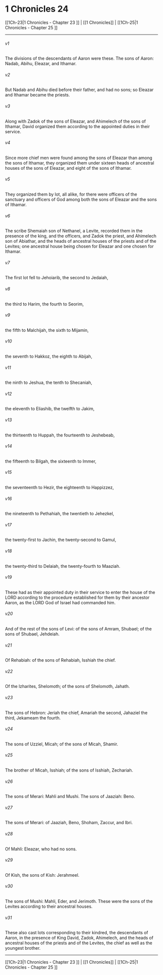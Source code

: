 # 1 Chronicles 24

[[1Ch-23|1 Chronicles - Chapter 23 ]] | [[1 Chronicles]] | [[1Ch-25|1 Chronicles - Chapter 25 ]]
***

###### v1
The divisions of the descendants of Aaron were these. The sons of Aaron: Nadab, Abihu, Eleazar, and Ithamar.
###### v2
But Nadab and Abihu died before their father, and had no sons; so Eleazar and Ithamar became the priests.
###### v3
Along with Zadok of the sons of Eleazar, and Ahimelech of the sons of Ithamar, David organized them according to the appointed duties in their service.
###### v4
Since more chief men were found among the sons of Eleazar than among the sons of Ithamar, they organized them under sixteen heads of ancestral houses of the sons of Eleazar, and eight of the sons of Ithamar.
###### v5
They organized them by lot, all alike, for there were officers of the sanctuary and officers of God among both the sons of Eleazar and the sons of Ithamar.
###### v6
The scribe Shemaiah son of Nethanel, a Levite, recorded them in the presence of the king, and the officers, and Zadok the priest, and Ahimelech son of Abiathar, and the heads of ancestral houses of the priests and of the Levites; one ancestral house being chosen for Eleazar and one chosen for Ithamar.
###### v7
The first lot fell to Jehoiarib, the second to Jedaiah,
###### v8
the third to Harim, the fourth to Seorim,
###### v9
the fifth to Malchijah, the sixth to Mijamin,
###### v10
the seventh to Hakkoz, the eighth to Abijah,
###### v11
the ninth to Jeshua, the tenth to Shecaniah,
###### v12
the eleventh to Eliashib, the twelfth to Jakim,
###### v13
the thirteenth to Huppah, the fourteenth to Jeshebeab,
###### v14
the fifteenth to Bilgah, the sixteenth to Immer,
###### v15
the seventeenth to Hezir, the eighteenth to Happizzez,
###### v16
the nineteenth to Pethahiah, the twentieth to Jehezkel,
###### v17
the twenty-first to Jachin, the twenty-second to Gamul,
###### v18
the twenty-third to Delaiah, the twenty-fourth to Maaziah.
###### v19
These had as their appointed duty in their service to enter the house of the LORD according to the procedure established for them by their ancestor Aaron, as the LORD God of Israel had commanded him.
###### v20
And of the rest of the sons of Levi: of the sons of Amram, Shubael; of the sons of Shubael, Jehdeiah.
###### v21
Of Rehabiah: of the sons of Rehabiah, Isshiah the chief.
###### v22
Of the Izharites, Shelomoth; of the sons of Shelomoth, Jahath.
###### v23
The sons of Hebron: Jeriah the chief, Amariah the second, Jahaziel the third, Jekameam the fourth.
###### v24
The sons of Uzziel, Micah; of the sons of Micah, Shamir.
###### v25
The brother of Micah, Isshiah; of the sons of Isshiah, Zechariah.
###### v26
The sons of Merari: Mahli and Mushi. The sons of Jaaziah: Beno.
###### v27
The sons of Merari: of Jaaziah, Beno, Shoham, Zaccur, and Ibri.
###### v28
Of Mahli: Eleazar, who had no sons.
###### v29
Of Kish, the sons of Kish: Jerahmeel.
###### v30
The sons of Mushi: Mahli, Eder, and Jerimoth. These were the sons of the Levites according to their ancestral houses.
###### v31
These also cast lots corresponding to their kindred, the descendants of Aaron, in the presence of King David, Zadok, Ahimelech, and the heads of ancestral houses of the priests and of the Levites, the chief as well as the youngest brother.

***

[[1Ch-23|1 Chronicles - Chapter 23 ]] | [[1 Chronicles]] | [[1Ch-25|1 Chronicles - Chapter 25 ]]
